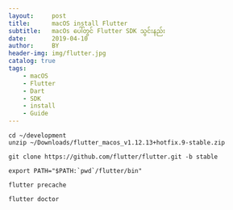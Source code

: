 ```yaml
---
layout:     post
title:      macOS install Flutter
subtitle:   macOs ပေါ်တွင် Flutter SDK သွင်းနည်း
date:       2019-04-10
author:     BY
header-img: img/flutter.jpg
catalog: true
tags:
    - macOS
    - Flutter
    - Dart
    - SDK
    - install
    - Guide
---
```


```
cd ~/development
unzip ~/Downloads/flutter_macos_v1.12.13+hotfix.9-stable.zip

```

```
git clone https://github.com/flutter/flutter.git -b stable

```

```
export PATH="$PATH:`pwd`/flutter/bin"

```

```
flutter precache
```

```
flutter doctor

```



